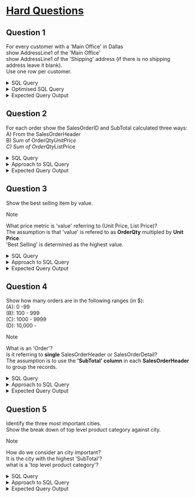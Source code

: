 # [Hard Questions](https://sqlzoo.net/wiki/AdventureWorks_hard_questions)
## Question 1
For every customer with a 'Main Office' in Dallas\
show AddressLine1 of the 'Main Office'\
show AddressLine1 of the 'Shipping' address (if there is no shipping address leave it blank).\
Use one row per customer.

<details>
  <summary>SQL Query</summary>

```
WITH OfficeAddress AS(
SELECT
Customer.CustomerID as 'CustomerID',
Address.AddressID as 'AddressID',
Address.AddressLine1 as 'OfficeAddress',
CustomerAddress.AddressType as 'AddressType',
Address.City
FROM Address
JOIN CustomerAddress
ON (Address.AddressID = CustomerAddress.AddressID)
JOIN Customer
ON (CustomerAddress.CustomerID = Customer.CustomerID)
WHERE Address.City = 'Dallas' 
AND CustomerAddress.AddressType = 'Main Office'
), 
ShippingAddress AS (
SELECT
Customer.CustomerID as 'CustomerID',
Address.AddressID as 'AddressID',
Address.AddressLine1 as 'ShippingAddress',
CustomerAddress.AddressType as 'AddressType',
Address.City
FROM Address
JOIN CustomerAddress
ON (Address.AddressID = CustomerAddress.AddressID)
JOIN Customer
ON (CustomerAddress.CustomerID = Customer.CustomerID)
WHERE Address.City = 'Dallas' 
AND CustomerAddress.AddressType = 'Shipping'
)
SELECT cadds.CustomerID, c.FirstName, c.CompanyName,
oadds.City as 'Office City',
oadds.AddressType as 'Address Type',
oadds.OfficeAddress as 'Office Address',
COALESCE(sadds.City, ' ') as 'Shipping City',
COALESCE(sadds.AddressType, ' ') as 'Address Type',
COALESCE(sadds.ShippingAddress, ' ') as 'Shipping Address'
FROM Customer as c
JOIN CustomerAddress as cadds
ON (c.CustomerID = cadds.CustomerID)
JOIN OfficeAddress as oadds
ON (cadds.AddressID = oadds.AddressID)
LEFT JOIN ShippingAddress as sadds
ON (oadds.CustomerID = sadds.CustomerID)
ORDER BY sadds.City DESC
```

> The approach to this question is create two CTEs (Common Table Expression).\
> The first CTE 'OfficeAddress' contains a table for **main office addresses** in Dallas.\
> The second CTE 'ShippingAddress' contains a table for **shipping addresses** in Dallas.\
> Finally the customer's infomation is merged with the two CTEs through a series of JOINs.  


</details>

<details>
  <summary>Optimised SQL Query</summary>

```
SELECT
    c.CustomerID,
    c.FirstName,
    c.CompanyName,
    MAX(CASE WHEN ca.AddressType = 'Main Office' THEN a.City END) AS 'Office City',
    MAX(CASE WHEN ca.AddressType = 'Main Office' THEN a.AddressLine1 END) AS 'Office Address',
    MAX(CASE WHEN ca.AddressType = 'Shipping' THEN a.City END) AS 'Shipping City',
    MAX(CASE WHEN ca.AddressType = 'Shipping' THEN a.AddressLine1 END) AS 'Shipping Address'
FROM
    Customer AS c
JOIN
    CustomerAddress AS ca ON c.CustomerID = ca.CustomerID
JOIN
    Address AS a ON ca.AddressID = a.AddressID
WHERE a.City = 'Dallas' AND (ca.AddressType = 'Main Office' OR ca.AddressType = 'Shipping')
GROUP BY
    c.CustomerID, c.FirstName, c.CompanyName
ORDER BY
    MAX(CASE WHEN ca.AddressType = 'Shipping' THEN a.City END) DESC;
```

> Generated with Gemini
>
</details>

<details>
  <summary>Expected Query Output</summary>
  
  ![image](https://github.com/user-attachments/assets/33c1b609-ee37-4f24-abf1-d7913ce63410)

</details>


## Question 2
For each order show the SalesOrderID and SubTotal calculated three ways:\
A) From the SalesOrderHeader\
B) Sum of OrderQty*UnitPrice\
C) Sum of OrderQty*ListPrice 

<details>
  <summary>SQL Query</summary>

```
SELECT 
soh.SalesOrderID,
soh.SubTotal as 'A',
SUM(sod.UnitPrice * sod.OrderQty) as 'B',
SUM(p.ListPrice * sod.OrderQty) as 'C'
FROM SalesOrderHeader soh
JOIN SalesOrderDetail sod
ON (soh.SalesOrderID = sod.SalesOrderID)
JOIN Product as p
ON (sod.ProductID = p.ProductID)
GROUP BY soh.SalesOrderID
ORDER BY soh.SalesOrderID ASC
```
> The SubTotal computed in (B) and (C) differs from (A)\
> This is because I'm not familiar with the Componenets of SubTotal
</details>

<details>
  <summary>Approach to SQL Query</summary>

</details>

<details>
  <summary>Expected Query Output</summary>

  ![image](https://github.com/user-attachments/assets/79faf8ec-01de-4a3b-9d89-c7878672a3c9)

</details>

## Question 3
Show the best selling item by value. 

>[!NOTE]
> What price metric is 'value' referring to (Unit Price, List Price)?\
> The assumption is that 'value' is refered to as **OrderQty** multipled by **Unit Price**.\
> 'Best Selling' is determined as the highest value.

<details>
  <summary>SQL Query</summary>

```
SELECT
p.ProductID as 'Product ID',
p.Name as 'Product Name',
SUM(sod.UnitPrice * sod.OrderQty) as 'Qty x UnitPrice'
FROM Product as p
JOIN SalesOrderDetail as sod
ON (p.ProductID = sod.ProductID)
JOIN SalesOrderHeader as soh
ON (sod.SalesOrderID = soh.SalesOrderID)
JOIN Customer as c
ON (soh.CustomerID = c.CustomerID)
GROUP BY p.ProductID
ORDER BY SUM(sod.UnitPrice * sod.OrderQty) DESC
LIMIT 1
```  
</details>

<details>
  <summary>Approach to SQL Query</summary>

</details>

<details>
  <summary>Expected Query Output</summary>

  ![image](https://github.com/user-attachments/assets/f5a9d380-add1-4b42-b6aa-9d667c75b5ed)

</details>

## Question 4
Show how many orders are in the following ranges (in $):\
(A): 0 -99\
(B): 100 - 999\
(C): 1000 - 9999\
(D): 10,000 - 

>[!NOTE]
> What is an 'Order'?\
> Is it referring to **single** SalesOrderHeader or SalesOrderDetail?\
>The assumption is to use the **'SubTotal' column** in each **SalesOrderHeader** to group the records.  

<details>
  <summary>SQL Query</summary>

```
With CategoryTable AS (
SELECT
CASE 
WHEN soh.SubTotal BETWEEN 0 AND 99 THEN '0-99'
WHEN soh.SubTotal BETWEEN 100 AND 999 THEN '100-999'
WHEN soh.SubTotal BETWEEN 1000 AND 9999 THEN '1000-9999'
ELSE '10000-'
END as 'category', 
soh.SubTotal as 'values'
FROM SalesOrderHeader as soh
ORDER BY soh.SubTotal ASC
)
Select
category as 'Category',
COUNT(*) as 'No. of Rows' , 
SUM(CategoryTable.values) as 'Total Value'
FROM CategoryTable
GROUP BY Category
```  
</details>

<details>
  <summary>Approach to SQL Query</summary>

</details>

<details>
  <summary>Expected Query Output</summary>

  ![image](https://github.com/user-attachments/assets/3ea8cd78-f3ec-445e-9167-dee4a9a6d97a)

</details>

## Question 5
Identify the three most important cities.\
Show the break down of top level product category against city.

>[!NOTE]
> How do we consider an city important?\
> It is the city with the highest 'SubTotal'?\
> what is a 'top level product category'?

<details>
  <summary>SQL Query</summary>

```
With TopThreeCities AS (
SELECT 
adds.City as 'City',
SUM(soh.SubTotal)
FROM Address as adds
JOIN CustomerAddress as cadds
ON (adds.AddressID = cadds.AddressID)
JOIN SalesOrderHeader as soh
ON (cadds.CustomerID = soh.CustomerID)
GROUP BY adds.City
ORDER BY SUM(soh.SubTotal) DESC
LIMIT 3
)
SELECT 
adds.City as 'City',
pc.Name as 'Product Category',
COUNT(pc.Name)
FROM Address as adds
JOIN CustomerAddress as cadds
ON (adds.AddressID = cadds.AddressID)
JOIN SalesOrderHeader as soh
ON (cadds.CustomerID = soh.CustomerID)
JOIN SalesOrderDetail as sod
ON (soh.SalesOrderID = sod.SalesOrderID)
JOIN Product as p
ON (sod.ProductID = p.ProductID)
JOIN ProductCategory as pc
ON (p.ProductCategoryID = pc.ProductCategoryID)
WHERE adds.City IN (SELECT TopThreeCities.City FROM TopThreeCities)
GROUP BY adds.City,pc.Name
ORDER BY soh.SalesOrderID DESC
```  
</details>

<details>
  <summary>Approach to SQL Query</summary>
The CTE returns a Table of the **three** cities with the highest total 'SubTotal'\

</details>

<details>
  <summary>Expected Query Output</summary>
  
</details>


